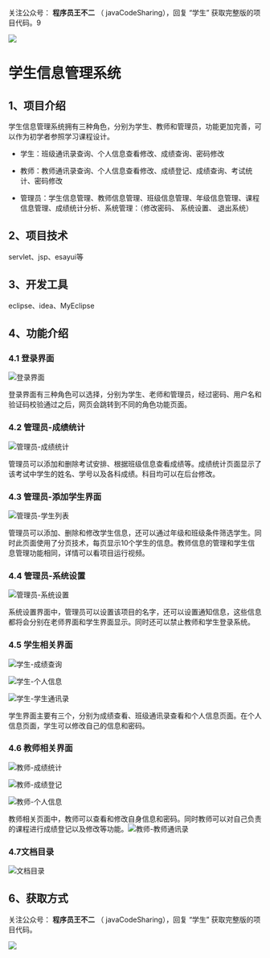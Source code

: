 关注公众号： **程序员王不二** （ javaCodeSharing），回复 “学生” 获取完整版的项目代码。9

 ![](https://www.codeshop.fun/Typora-Images/202205281253739.png)

# 学生信息管理系统



## 1、项目介绍

学生信息管理系统拥有三种角色，分别为学生、教师和管理员，功能更加完善，可以作为初学者参照学习课程设计。

- 学生：班级通讯录查询、个人信息查看修改、成绩查询、密码修改

- 教师：教师通讯录查询、个人信息查看修改、成绩登记、成绩查询、考试统计、密码修改

- 管理员：学生信息管理、教师信息管理、班级信息管理、年级信息管理、课程信息管理、成绩统计分析、系统管理：（修改密码、 系统设置、 退出系统）


## 2、项目技术

servlet、jsp、esayui等

## 3、开发工具

eclipse、idea、MyEclipse

## 4、功能介绍

### 4.1 登录界面

![登录界面](https://www.codeshop.fun/Typora-Images/20220515111216.png)

登录界面有三种角色可以选择，分别为学生、老师和管理员，经过密码、用户名和验证码校验通过之后，网页会跳转到不同的角色功能页面。

### 4.2 管理员-成绩统计

![管理员-成绩统计](https://www.codeshop.fun/Typora-Images/20220515111501.jpg)

管理员可以添加和删除考试安排、根据班级信息查看成绩等。成绩统计页面显示了 该考试中学生的姓名、学号以及各科成绩。科目均可以在后台修改。

### 4.3 管理员-添加学生界面

![管理员-学生列表](https://www.codeshop.fun/Typora-Images/20220515111518.jpg)

管理员可以添加、删除和修改学生信息，还可以通过年级和班级条件筛选学生。同时此页面使用了分页技术，每页显示10个学生的信息。教师信息的管理和学生信息管理功能相同，详情可以看项目运行视频。

### 4.4 管理员-系统设置

![管理员-系统设置](https://www.codeshop.fun/Typora-Images/20220515111523.jpg)

系统设置界面中，管理员可以设置该项目的名字，还可以设置通知信息，这些信息都将会分别在老师界面和学生界面显示。同时还可以禁止教师和学生登录系统。

### 4.5 学生相关界面

![学生-成绩查询](https://www.codeshop.fun/Typora-Images/20220515111531.jpg)

![学生-个人信息](https://www.codeshop.fun/Typora-Images/20220515111537.jpg)

![学生-学生通讯录](https://www.codeshop.fun/Typora-Images/20220515111542.jpg)

学生界面主要有三个，分别为成绩查看、班级通讯录查看和个人信息页面。在个人信息页面，学生可以修改自己的信息和密码。

### 4.6 教师相关界面

![教师-成绩统计](https://www.codeshop.fun/Typora-Images/20220515111550.jpg)

![教师-成绩登记](https://www.codeshop.fun/Typora-Images/20220515111553.jpg)

![教师-个人信息](https://www.codeshop.fun/Typora-Images/20220515111556.jpg)

教师相关页面中，教师可以查看和修改自身信息和密码。同时教师可以对自己负责的课程进行成绩登记以及修改等功能。![教师-教师通讯录](https://www.codeshop.fun/Typora-Images/20220515111559.jpg)

### 4.7文档目录

![文档目录](https://www.codeshop.fun/Typora-Images/202208152135557.jpg)


## 6、获取方式

关注公众号： **程序员王不二** （ javaCodeSharing），回复 “学生” 获取完整版的项目代码。

 ![](https://www.codeshop.fun/Typora-Images/202205281253739.png)
